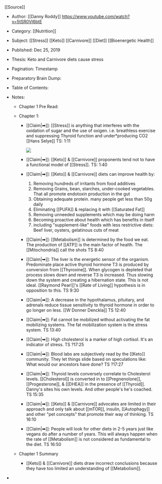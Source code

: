 [[Source]]

- Author: [[Danny Roddy]] https://www.youtube.com/watch?v=5tSR0Vl6btE
- Category: [[Nutrition]]
- Subject: [[Stress]] [[Keto]] [[Carnivore]] [[Diet]] [[Bioenergetic Health]]
- Published: Dec 25, 2019
- Thesis: Keto and Carnivore diets cause stress
- Pagination: Timestamp
- Preparatory Brain Dump:
- Table of Contents:
- Notes:

    - Chapter 1 Pre Read:
    - Chapter 1:

        - [[Claim|➡]]: [[Stress]] is anything that interferes with the oxidation of sugar and the use of oxigen. i.e. breathless exercise and suppressing Thyroid function and under\*producing CO2 [[Hans Selye]] TS: 1:11

            ![](https://firebasestorage.googleapis.com/v0/b/firescript-577a2.appspot.com/o/imgs%2Fapp%2FSophronios%2F6v_sYiw7ya.png?alt=media&token=62014679-52f5-415e-84e7-74875ca9bc5e)

        - [[Claim|➡]]: [[Keto]] & [[Carnivore]] proponents tend not to have a functional model of [[Stress]]. TS: 1:40
        - [[Claim|➡]]: [[Keto]] & [[Carnivore]] diets can improve health by:
            1. Removing hundreds of irritants from food additives
            1. Removing Grains, bean, starches, under-cooked vegetables. That all promote endotoxin production in the gut
            1. Obtaining adequate protein. many people get less than 50g daily
            1. Eliminating [[PUFA]] & replacing it with [[Saturated Fat]]
            1. Removing unneeded supplements which may be doing harm
            1. Becoming proactive about health which has benefits in itself
            1. including "supplement-like" foods with less restrictive diets: Beef liver, oysters, gelatinous cuts of meat
        - [[Claim|➡]]: [[Metabolism]] is determined by the food we eat. The production of [[ATP]] is the main factor of health. The [[Mitochondria]] call the shots TS 8:40
        - [[Claim|➡]]: The liver is the energetic sensor of the organism. Predominate place active thyroid hormone T3 is produced by conversion from [[Thyroxine]]. When glycogen is depleted that process slows down and reverse T3 is increased. Thus slowing down the system and creating a hibernation state. This is not ideal. [[Raymond Pearl]]'s [[Rate of Living]] hypothesis is in opposition to this. TS 9:30
        - [[Claim|➡]]: A decrease in the hypothalamus, pituitary, and adrenals reduce tissue sensitivity to thyroid hormone in order to go longer on less. [[W Donner Denckla]] TS 12:40
        - [[Claim|➡]]: Fat cannot be mobilized without activating the fat mobilizing systems. The fat mobilization system is the stress system. TS 13:40
        - [[Claim|➡]]: High cholesterol is a marker of high cortisol. It's an indicator of stress. TS ?17:25
        - [[Claim|➡]]: Blood labs are subjectively read by the [[Keto]] community. They let things slide based on speculations like: What would our ancestors have done? TS ?17:27
        - [[Claim|➡]]: Thyroid levels conversely correlate to Cholesterol levels. [[Cholesterol]] is converted in to [[Pregnenolone]], [[Progesterone]], & [[DHEA]] in the presence of [[Thyroid]]. Danny's sites his own levels. And other people's he's coached. TS 15:35
        - [[Claim|➡]]: [[Keto]] & [[Carnivore]] advocates are limited in their approach and only talk about [[mTOR]], insulin, [[Autophagy]] and other "pet concepts" that promote their way of thinking. TS 16:10
        - [[Claim|➡]]: People will look for other diets in 2-5 years just like vegans do after a number of years. This will always happen when the rate of [[Metabolism]] is not considered as fundamental to the diet. TS 16:50

    - Chapter 1 Summary
        - [[Keto]] & [[Carnivore]] diets draw incorrect conclusions because they have too limited an understanding of [[Metabolism]].

*
